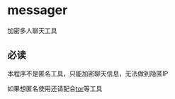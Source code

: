 messager
========

加密多人聊天工具

必读
----

本程序不是匿名工具，只能加密聊天信息，无法做到隐匿IP

如果想匿名使用还请配合[tor](https://www.torproject.org)等工具